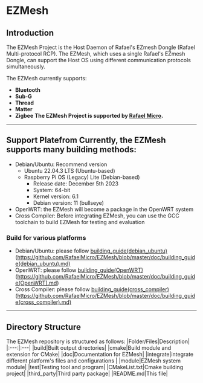 # EZMesh
## Introduction
The EZMesh Project is the Host Daemon of Rafael's EZmesh Dongle (Rafael Multi-protocol RCP). The EZMesh, which uses a single Rafael's EZmesh Dongle, can support the Host OS using different communication protocols simultaneously. 

The EZMesh currently supports:
- **Bluetooth**
- **Sub-G**
- **Thread**
- **Matter**
- **Zigbee**
**The EZMesh Project is supported by [Rafael Micro](https://www.rafaelmicro.com/).**

---
## Support Platefrom Currently, the EZMesh supports many building methods: 
  - Debian/Ubuntu: Recommend version
    - Ubuntu 22.04.3 LTS (Ubuntu-based)
    - Raspberry Pi OS (Legacy) Lite (Debian-based)
      - Release date: December 5th 2023
      - System: 64-bit
      - Kernel version: 6.1
      - Debian version: 11 (bullseye)
  - OpenWRT: the EZMesh will become a package in the OpenWRT system
  - Cross Compiler: Before integrating EZMesh, you can use the GCC toolchain to build EZMesh for testing and evaluation
### Build for various platforms
- Debian/Ubuntu: please follow [building_guide(debian_ubuntu)](doc/building_guide(debian_ubuntu).md) (https://github.com/RafaelMicro/EZMesh/blob/master/doc/building_guide(debian_ubuntu).md)
- OpenWRT: please follow [building_guide(OpenWRT)](doc/building_guide(OpenWRT).md) (https://github.com/RafaelMicro/EZMesh/blob/master/doc/building_guide(OpenWRT).md)
- Cross Compiler: please follow [building_guide(cross_compiler)](doc/building_guide(cross_compiler).md) (https://github.com/RafaelMicro/EZMesh/blob/master/doc/building_guide(cross_compiler).md)

---
## Directory Structure
The EZMesh repository is structured as follows:
|Folder/Files|Description|
|:---:|:---|
|build|Built output directories|
|cmake|Build module and extension for CMake|
|doc|Documentation for EZMesh|
|integrate|integrate different platform's files and configurations |
|module|EZMesh system module|
|test|Testing tool and program|
|CMakeList.txt|Cmake building project|
|third_party|Third party package|
|README.md|This file|